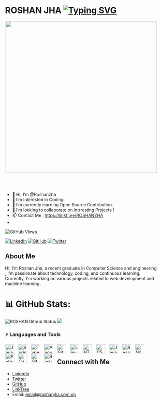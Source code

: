 # ROSHAN JHA [![Typing SVG](https://readme-typing-svg.demolab.com?font=Fira+Code&pause=1000&color=C658F7&width=435&lines=ROSHAN+JHA;Passionate+Software+Developer;Engineer;Machine+Learning+;Researcher)](https://git.io/typing-svg)

<p align="center"><img src="https://user-images.githubusercontent.com/74038190/225813708-98b745f2-7d22-48cf-9150-083f1b00d6c9.gif" width="500"> </p>
<br><br>

- 👋 Hi, I’m @Roshanzha
- 👀 I’m interested in Coding
- 🌱 I’m currently learning Open Source Contribution.
- 💞️ I’m looking to collaborate on Intrresting Projects !
- 📫 Contact Me : https://linktr.ee/ROSHANZHA
- 
![GitHub Views](https://komarev.com/ghpvc/?username=roshanzha)

<!---
Roshanzha/Roshanzha is a ✨ special ✨ repository because its `README.md` (this file) appears on your GitHub profile.
You can click the Preview link to take a look at your changes.
--->

[![LinkedIn](https://img.shields.io/badge/-LinkedIn-blue?style=flat-square&logo=Linkedin&logoColor=white&link=https://www.linkedin.com/in/roshanzha/)](https://www.linkedin.com/in/roshanzha/)
[![GitHub](https://img.shields.io/github/followers/roshanzha?label=Follow&style=social)](https://github.com/roshanzha)
[![Twitter](https://img.shields.io/twitter/follow/roshanjhazha?style=social)](https://twitter.com/roshanjhazha)

## About Me

Hi! I'm Roshan Jha, a recent graduate in Computer Science and engineering ,  I'm passionate about technology, coding, and continuous learning. Currently, I'm working on various projects related to web development and machine learning.

# 📊 GitHub Stats:
![ROSHAN Github Status](https://github-readme-stats.vercel.app/api?username=roshanzha&show_icons=true&theme=transparent)
![](https://github-readme-streak-stats.herokuapp.com/?user=roshanzha&theme=radical&hide_border=false)<br/>

### ⚡ Languages and Tools

<img align="left" alt="Java" width="30px" style="padding-right:10px;" src="https://cdn.jsdelivr.net/gh/devicons/devicon/icons/java/java-original.svg"/>
<img align="left" alt="Spring" width="30px" style="padding-right:10px;" src="https://cdn.jsdelivr.net/gh/devicons/devicon/icons/spring/spring-original.svg" />
<img align="left" alt="TypeScript" width="30px" style="padding-right:10px;" src="https://cdn.jsdelivr.net/gh/devicons/devicon/icons/typescript/typescript-plain.svg" />
<img align="left" alt="Angular" width="30px" style="padding-right:10px;" src="https://cdn.jsdelivr.net/gh/devicons/devicon/icons/angularjs/angularjs-plain.svg" />
<img align="left" alt="Git" width="30px" style="padding-right:10px;" src="https://cdn.jsdelivr.net/gh/devicons/devicon/icons/git/git-original.svg" />
<img align="left" alt="Linux" width="30px" style="padding-right:10px;" src="https://cdn.jsdelivr.net/gh/devicons/devicon/icons/linux/linux-original.svg" />
<img align="left" alt="HTML" width="30px" style="padding-right:10px;" src="https://cdn.jsdelivr.net/gh/devicons/devicon/icons/html5/html5-plain.svg" />
<img align="left" alt="CSS" width="30px" style="padding-right:10px;" src="https://cdn.jsdelivr.net/gh/devicons/devicon/icons/css3/css3-plain.svg" />
<img align="left" alt="JavaScript" width="30px" style="padding-right:10px;" src="https://cdn.jsdelivr.net/gh/devicons/devicon/icons/javascript/javascript-plain.svg" />
<img align="left" alt="React" width="30px" style="padding-right:10px;" src="https://cdn.jsdelivr.net/gh/devicons/devicon/icons/react/react-original.svg" />
<img align="left" alt="NodeJS" width="30px" style="padding-right:10px;" src="https://cdn.jsdelivr.net/gh/devicons/devicon/icons/nodejs/nodejs-original.svg" />
<img align="left" alt="Python" width="30px" style="padding-right:10px;" src="https://cdn.jsdelivr.net/gh/devicons/devicon/icons/python/python-plain.svg" />
<img align="left" alt="C++" width="30px" style="padding-right:10px;" src="https://cdn.jsdelivr.net/gh/devicons/devicon/icons/cplusplus/cplusplus-line.svg" />
<img align="left" alt="GitHub" width="30px" style="padding-right:10px;" src="https://cdn.jsdelivr.net/gh/devicons/devicon/icons/github/github-original.svg" />
<img align="left" alt="Bash" width="30px" style="padding-right:10px;" src="https://cdn.jsdelivr.net/gh/devicons/devicon/icons/bash/bash-original.svg" />
<br />


## Connect with Me

- [LinkedIn](https://www.linkedin.com/in/roshanzha/)
- [Twitter](https://twitter.com/roshanjhazha)
- [GitHub](https://github.com/roshanzha)
- [LinkTree](https://linktr.ee/ROSHANZHA)
- Email: email@roshanjha.com.np



